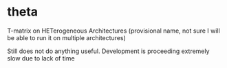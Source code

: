 # theta
T-matrix on HETerogeneous Architectures (provisional name, not sure I will be able to run it on multiple architectures)

Still does not do anything useful.
Development is proceeding extremely slow due to lack of time
